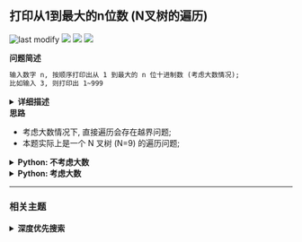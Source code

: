 ## 打印从1到最大的n位数 (N叉树的遍历)
<!--START_SECTION:badge-->
![last modify](https://img.shields.io/static/v1?label=last%20modify&message=2025-07-08%2016%3A53%3A13&label_color=gray&color=thistle&style=flat-square)
[![](https://img.shields.io/static/v1?label=&message=%E4%B8%AD%E7%AD%89&label_color=gray&color=yellow&style=flat-square)](../../../README.md#中等)
[![](https://img.shields.io/static/v1?label=&message=%E5%89%91%E6%8C%87Offer&label_color=gray&color=green&style=flat-square)](../../../README.md#剑指offer)
[![](https://img.shields.io/static/v1?label=&message=%E6%B7%B1%E5%BA%A6%E4%BC%98%E5%85%88%E6%90%9C%E7%B4%A2&label_color=gray&color=blue&style=flat-square)](../../../README.md#深度优先搜索)
<!--END_SECTION:badge-->
<!--info
tags: [DFS]
source: 剑指Offer
level: 中等
number: '1700'
name: 打印从1到最大的n位数 (N叉树的遍历)
companies: []
-->

<summary><b>问题简述</b></summary>

```txt
输入数字 n, 按顺序打印出从 1 到最大的 n 位十进制数 (考虑大数情况);
比如输入 3, 则打印出 1~999
```

<details><summary><b>详细描述</b></summary>

```txt
输入数字 n, 按顺序打印出从 1 到最大的 n 位十进制数. 比如输入 3, 则打印出 1、2、3 一直到最大的 3 位数 999.

示例 1:
    输入: n = 1
    输出: [1,2,3,4,5,6,7,8,9]

说明:
    用返回一个整数列表来代替打印
    n 为正整数

来源: 力扣 (LeetCode)
链接: https://leetcode-cn.com/problems/da-yin-cong-1dao-zui-da-de-nwei-shu-lcof
著作权归领扣网络所有. 商业转载请联系官方授权, 非商业转载请注明出处.
```

</details>

<summary><b>思路</b></summary>

- 考虑大数情况下, 直接遍历会存在越界问题;
- 本题实际上是一个 N 叉树 (N=9) 的遍历问题;

<!-- <div align="center"><img src="../../../_assets/xxx.png" height="300" /></div> -->

<details><summary><b>Python: 不考虑大数</b></summary>

```python
class Solution:
    def printNumbers(self, n: int) -> List[int]:
        res = []
        for i in range(1, 10 ** n):
            res.append(i)
        return res
```

</details>

<details><summary><b>Python: 考虑大数</b></summary>

```python
class Solution:
    def printNumbers(self, n: int) -> List[int]:

        ret = []
        dig = '0123456789'
        buf = [''] * n

        def process(buf):
            """去除前置0"""
            start = 0
            while start < n - 1 and buf[start] == '0':  # 保留至少一个 0
                start += 1
            return int(''.join(buf[start:]))  # LeetCode要求返回 int

        def dfs(k):
            """DFS全排列"""
            if k == n:
                ret.append(process(buf))
                return

            for i in dig:  # 每一位都有 0-9 10种取法
                buf[k] = i
                dfs(k+1)

        dfs(0)
        return ret[1:]  # 要求从 1 开始, 故移除第一位
```

</details>


<!--START_SECTION:relate-->
---

### 相关主题

<details><summary><b>深度优先搜索</b></summary>

> [[中等, LeetCode] 括号生成 🔥](../../2022/10/LeetCode_0022_中等_括号生成.md)  
> [[中等, LeetCode] 电话号码的字母组合 🔥](../../2022/10/LeetCode_0017_中等_电话号码的字母组合.md)  
> [[中等, LeetCode] 组合总和 🔥](../../2022/10/LeetCode_0039_中等_组合总和.md)  
> [[中等, LeetCode] 路径总和III](../../2022/06/LeetCode_0437_中等_路径总和III.md)  
> [[中等, 剑指Offer] 二叉树中和为某一值的路径](../12/剑指Offer_3400_中等_二叉树中和为某一值的路径.md)  
> [[中等, 剑指Offer] 字符串的排列 (全排列) 🔥](../12/剑指Offer_3800_中等_字符串的排列(全排列).md)  
> [[中等, 剑指Offer] 机器人的运动范围](剑指Offer_1300_中等_机器人的运动范围.md)  
> [[中等, 剑指Offer] 矩阵中的路径](剑指Offer_1200_中等_矩阵中的路径.md)  
> [[中等, 牛客] 二叉树中和为某一值的路径(二)](../../2022/01/牛客_0008_中等_二叉树中和为某一值的路径(二).md)  
> [[中等, 牛客] 二叉树根节点到叶子节点的所有路径和](../../2022/01/牛客_0005_中等_二叉树根节点到叶子节点的所有路径和.md)  
> [[中等, 牛客] 字符串的排列 🔥](../../2022/05/牛客_0121_中等_字符串的排列.md)  
> [[中等, 牛客] 实现二叉树先序、中序、后序遍历](../../2022/03/牛客_0045_中等_实现二叉树先序、中序、后序遍历.md)  
> [[中等, 牛客] 岛屿数量 🔥](../../2022/04/牛客_0109_中等_岛屿数量.md)  
> [[中等, 牛客] 数字字符串转化成IP地址](../../2022/01/牛客_0020_中等_数字字符串转化成IP地址.md)  
  > 
> [[困难, 牛客] 多叉树的直径](../../2022/04/牛客_0099_困难_多叉树的直径.md)  
  > 
> [[简单, LeetCode] 二叉树的最小深度](../../2022/07/LeetCode_0111_简单_二叉树的最小深度.md)  
> [[简单, 剑指Offer] 二叉搜索树的第k大节点](../../2022/01/剑指Offer_5400_简单_二叉搜索树的第k大节点.md)  
> [[简单, 剑指Offer] 从尾到头打印链表](剑指Offer_0600_简单_从尾到头打印链表.md)  
> [[简单, 牛客] 二叉树中和为某一值的路径(一)](../../2022/01/牛客_0009_简单_二叉树中和为某一值的路径(一).md)  
  > 

</details>
<!--END_SECTION:relate-->